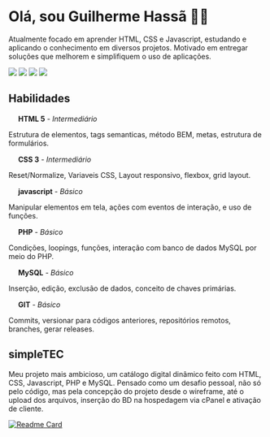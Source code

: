 # Olá, sou Guilherme Hassã 🤝🏻

Atualmente focado em aprender HTML, CSS e Javascript, estudando e aplicando o conhecimento em diversos projetos.
Motivado em entregar soluções que melhorem e simplifiquem o uso de aplicações.

<a href="https://www.linkedin.com/in/guilhermehassa/"><img src="https://img.shields.io/badge/LinkedIn-0077B5?style=for-the-badge&logo=linkedin&logoColor=white"><a>
<a href="https://www.instagram.com/guilhermehassa/"><img src="https://img.shields.io/badge/Instagram-E4405F?style=for-the-badge&logo=instagram&logoColor=white"><a>
<a href="https://www.facebook.com/gui.hassa"><img src="https://img.shields.io/badge/Facebook-1877F2?style=for-the-badge&logo=facebook&logoColor=white"><a>
<a href="https://api.whatsapp.com/send?phone=5513981447414"><img src="https://img.shields.io/badge/WhatsApp-25D366?style=for-the-badge&logo=whatsapp&logoColor=white"><a>

## Habilidades
<div style="display: inline_block">

  <div style="display: inline_block">
    <img src="https://cdn.jsdelivr.net/gh/devicons/devicon/icons/html5/html5-original.svg" width="15" />
    <b> HTML 5</b> - <i>Intermediário</i>
    <p>Estrutura de elementos, tags semanticas,  método BEM, metas, estrutura de formulários.</p>
  </div>

  <div style="display: inline_block">
    <img src="https://cdn.jsdelivr.net/gh/devicons/devicon/icons/css3/css3-original.svg" width="15" />
    <b> CSS 3</b> - <i>Intermediário</i>
    <p>Reset/Normalize, Variaveis CSS, Layout responsivo, flexbox, grid layout.</p>
  </div>

  <div style="display: inline_block">
    <img src="https://cdn.jsdelivr.net/gh/devicons/devicon/icons/javascript/javascript-original.svg" width="15" />
    <b> javascript</b> - <i>Básico</i>
    <p>Manipular elementos em tela, ações com eventos de interação, e uso de funções.</p>
  </div>

  <div style="display: inline_block">
    <img src="https://cdn.jsdelivr.net/gh/devicons/devicon/icons/php/php-plain.svg" width="15" />
    <b> PHP</b> - <i>Básico</i>
    <p>Condições, loopings, funções, interação com banco de dados MySQL por meio do PHP.</p>
  </div>

  <div style="display: inline_block">
    <img src="https://cdn.jsdelivr.net/gh/devicons/devicon/icons/mysql/mysql-original-wordmark.svg" width="15" />
    <b> MySQL</b> - <i>Básico</i>
    <p>Inserção, edição, exclusão de dados, conceito de chaves primárias.</p>
  </div>

  <div style="display: inline_block">
    <img src="https://cdn.jsdelivr.net/gh/devicons/devicon/icons/git/git-original.svg" width="15" />
    <b> GIT</b> - <i>Básico</i>
    <p>Commits, versionar para códigos anteriores, repositórios remotos, branches, gerar releases.</p>
</div>
  
</div>

## simpleTEC
Meu projeto mais ambicioso, um catálogo digital dinâmico feito com HTML, CSS, Javascript, PHP e MySQL. Pensado como um desafio pessoal, não só pelo código, mas pela concepção do projeto desde o wireframe, até o upload dos arquivos, inserção do BD na hospedagem via cPanel e ativação de cliente.<br>

[![Readme Card](https://github-readme-stats.vercel.app/api/pin/?username=guilhermehassa&repo=simpletec&theme=dark)](https://github.com/guilhermehassa/simpletec)



<!-- GITHUB STATS 
<div>
  
  <img height="180em" src="https://github-readme-stats.vercel.app/api?username=guilhermehassa&show_icons=true&theme=graywhite&bg_color=D3D3D3&custom_title=GIT %20Skils&title_color=0F6482&text_color=4F4F4F&icon_color=0F6482&include_all_commits=true&count_private=true"/>
<div>
 -->
